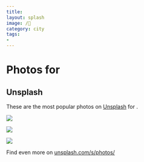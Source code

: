 ```yaml
---
title: 
layout: splash
image: /
category: city
tags:
- 
---
```

# Photos for 

## Unsplash

These are the most popular photos on [Unsplash](https://unsplash.com) for .

![](/)

![](/)

![](/)

Find even more on [unsplash.com/s/photos/](https://unsplash.com/s/photos/)